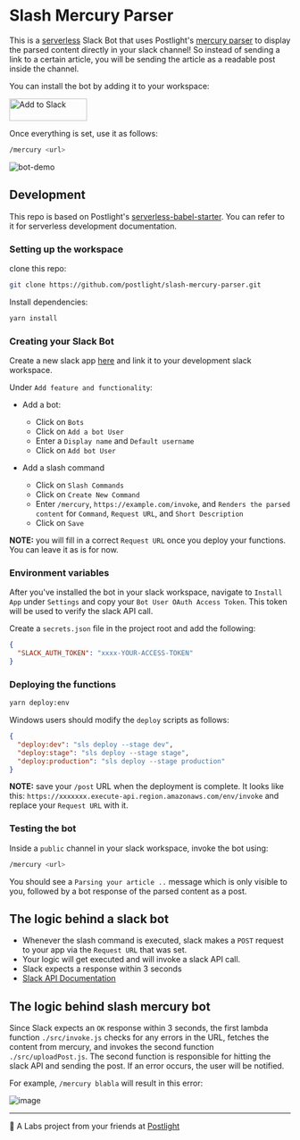 # Slash Mercury Parser

This is a [serverless](https://serverless.com/) Slack Bot that uses Postlight's [mercury parser](https://github.com/postlight/mercury-parser) to display the parsed content directly in your slack channel! So instead of sending a link to a certain article, you will be sending the article as a readable post inside the channel.

You can install the bot by adding it to your workspace:

<a href="https://slack.com/oauth/authorize?client_id=314193735138.565850724470&scope=bot,commands"><img alt="Add to Slack" height="40" width="139" src="https://platform.slack-edge.com/img/add_to_slack.png" srcset="https://platform.slack-edge.com/img/add_to_slack.png 1x, https://platform.slack-edge.com/img/add_to_slack@2x.png 2x" /></a>

Once everything is set, use it as follows:

```bash
/mercury <url>
```

![bot-demo](https://user-images.githubusercontent.com/32297675/54197472-b740b880-44cc-11e9-9d5a-f413ca3cff52.gif)

## Development

This repo is based on Postlight's [serverless-babel-starter](https://github.com/postlight/serverless-babel-starter). You can refer to it for serverless development documentation.

### Setting up the workspace

clone this repo:

```bash
git clone https://github.com/postlight/slash-mercury-parser.git
```

Install dependencies:

```bash
yarn install
```

### Creating your Slack Bot

Create a new slack app [here](https://api.slack.com/apps?new_app=1) and link it to your development slack workspace.

Under `Add feature and functionality`:

- Add a bot:

  - Click on `Bots`
  - Click on `Add a bot User`
  - Enter a `Display name` and `Default username`
  - Click on `Add bot User`
    &nbsp;

- Add a slash command
  - Click on `Slash Commands`
  - Click on `Create New Command`
  - Enter `/mercury`, `https://example.com/invoke`, and `Renders the parsed content` for `Command`, `Request URL`, and `Short Description`
  - Click on `Save`

**NOTE:** you will fill in a correct `Request URL` once you deploy your functions. You can leave it as is for now.

### Environment variables

After you've installed the bot in your slack workspace, navigate to `Install App` under `Settings` and copy your `Bot User OAuth Access Token`. This token will be used to verify the slack API call.

Create a `secrets.json` file in the project root and add the following:

```json
{
  "SLACK_AUTH_TOKEN": "xxxx-YOUR-ACCESS-TOKEN"
}
```

### Deploying the functions

```bash
yarn deploy:env
```

Windows users should modify the `deploy` scripts as follows:

```json
{
  "deploy:dev": "sls deploy --stage dev",
  "deploy:stage": "sls deploy --stage stage",
  "deploy:production": "sls deploy --stage production"
}
```

**NOTE:** save your `/post` URL when the deployment is complete. It looks like this: `https://xxxxxxx.execute-api.region.amazonaws.com/env/invoke` and replace your `Request URL` with it.

### Testing the bot

Inside a `public` channel in your slack workspace, invoke the bot using:

```bash
/mercury <url>
```

You should see a `Parsing your article ..` message which is only visible to you, followed by a bot response of the parsed content as a post.

## The logic behind a slack bot

- Whenever the slash command is executed, slack makes a `POST` request to your app via the `Request URL` that was set.
- Your logic will get executed and will invoke a slack API call.
- Slack expects a response within 3 seconds
- [Slack API Documentation](https://api.slack.com/web)

## The logic behind slash mercury bot

Since Slack expects an `OK` response within 3 seconds, the first lambda function `./src/invoke.js` checks for any errors in the URL, fetches the content from mercury, and invokes the second function `./src/uploadPost.js`. The second function is responsible for hitting the slack API and sending the post. If an error occurs, the user will be notified.

For example, `/mercury blabla` will result in this error:

![image](https://user-images.githubusercontent.com/32297675/54199202-ff61da00-44d0-11e9-8161-288152b424c9.png)

---

🔬 A Labs project from your friends at [Postlight](https://postlight.com/labs)
